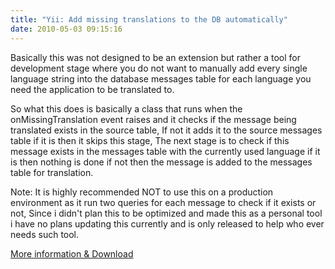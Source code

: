 ```yaml
---
title: "Yii: Add missing translations to the DB automatically"
date: 2010-05-03 09:15:16
---
```


<div style="text-align: left; direction: ltr;">Basically this was not designed to be an extension but rather a tool for development stage where you do not want to manually add every single language string into the database messages table for each language you need the application to be translated to.</div>
<div style="text-align: left; direction: ltr;"><!--more--></div>
<div style="text-align: left; direction: ltr;">

So what this does is basically a class that runs when the onMissingTranslation event raises and it checks if the message being translated exists in the source table, If not it adds it to the source messages table if it is then it skips this stage, The next stage is to check if this message exists in the messages table with the currently used language if it is then nothing is done if not then the message is added to the messages table for translation.

Note: It is highly recommended NOT to use this on a production environment as it run two queries for each message to check if it exists or not, Since i didn't plan this to be optimized and made this as a personal tool i have no plans updating this currently and is only released to help who ever needs such tool.

<a href="http://www.yiiframework.com/extension/db-missing-translations/" target="_blank">More information &amp; Download</a>

</div>
